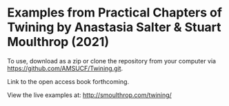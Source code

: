 # Examples from Practical Chapters of Twining by Anastasia Salter & Stuart Moulthrop (2021)

To use, download as a zip or clone the repository from your computer via https://github.com/AMSUCF/Twining.git. 

Link to the open access book forthcoming.

View the live examples at: http://smoulthrop.com/twining/
